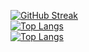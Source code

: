 [![GitHub Streak](https://github-readme-streak-stats.herokuapp.com/?user=XC0D3-X&theme=dark)](https://git.io/streak-stats)
<br>
[![Top Langs](https://github-readme-stats.vercel.app/api/top-langs/?username=XC0D3-X&layout=compact)](https://github.com/anuraghazra/github-readme-stats)
<br>
[![Top Langs](https://github-readme-stats.vercel.app/api/top-langs/?username=XC0D3-X&layout=compact)](https://github.com/anuraghazra/github-readme-stats)
